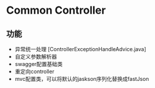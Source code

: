 # Common Controller

## 功能

* 异常统一处理 [ControllerExceptionHandleAdvice.java]
* 自定义参数解析器
* swagger配置基础类
* 重定向controller
* mvc配置类，可以将默认的jaskson序列化替换成fastJson
